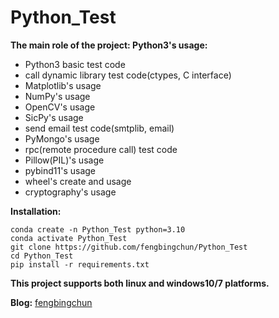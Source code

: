 # Python_Test
**The main role of the project: Python3's usage:**
- Python3 basic test code
- call dynamic library test code(ctypes, C interface)
- Matplotlib's usage
- NumPy's usage
- OpenCV's usage
- SicPy's usage
- send email test code(smtplib, email)
- PyMongo's usage
- rpc(remote procedure call) test code
- Pillow(PIL)'s usage
- pybind11's usage
- wheel's create and usage
- cryptography's usage

**Installation:**
```
conda create -n Python_Test python=3.10
conda activate Python_Test
git clone https://github.com/fengbingchun/Python_Test
cd Python_Test
pip install -r requirements.txt
```

**This project supports both linux and windows10/7 platforms.**

**Blog:** [fengbingchun](http://blog.csdn.net/fengbingchun/article/category/1244795)
